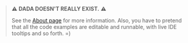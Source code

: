 > ⚠️ **DADA DOESN'T REALLY EXIST.** ⚠️ 
>
> See the [About page](/docs/about) for more information. Also, you have to pretend that all the code examples are editable and runnable, with live IDE tooltips and so forth. =)
